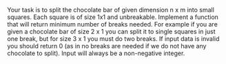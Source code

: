 Your task is to split the chocolate bar of given dimension n x m into small squares. Each square is of size 1x1 and unbreakable. Implement a function that will return minimum number of breaks needed.
For example if you are given a chocolate bar of size 2 x 1 you can split it to single squares in just one break, but for size 3 x 1 you must do two breaks.
If input data is invalid you should return 0 (as in no breaks are needed if we do not have any chocolate to split). Input will always be a non-negative integer.